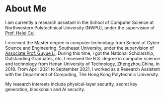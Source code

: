 # About Me
I am currently a research assistant in the School of Computer Science at Northwestern Polytechnical University (NWPU), under the supervision of [Prof. Helei Cui](https://helei.pro/).

I received the Master degree in computer technology from School of Cyber Science and Engineering, Southeast University, under the supervision of [Associate Prof. Guyue Li](https://www.researchgate.net/profile/Li-Guyue). During this time, I got the National Scholarship, Outstanding Graduates, etc.
I received the B.S. degree in computer science and technology from Henan University of Technology, Zhengzhou,China, in 2018. From April 2021 to September 2021, I worked as a Research Assistant with the Department of Computing, The Hong Kong Polytechnic University. 

My research interests include physical-layer security, secret key generation, blockchain and AI security.
